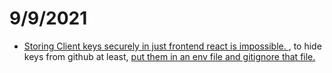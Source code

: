 # 9/9/2021

- <a href='https://stackoverflow.com/questions/48699820/how-do-i-hide-api-key-in-create-react-app'>Storing Client keys securely in just frontend react is impossible. </a>, to hide keys from github at least, <a href='https://stackoverflow.com/questions/48699820/how-do-i-hide-api-key-in-create-react-app'>put them in an env file and gitignore that file. </a>